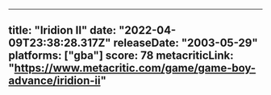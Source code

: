 
---
title: "Iridion II"
date: "2022-04-09T23:38:28.317Z"
releaseDate: "2003-05-29"
platforms: ["gba"]
score: 78
metacriticLink: "https://www.metacritic.com/game/game-boy-advance/iridion-ii"
---

